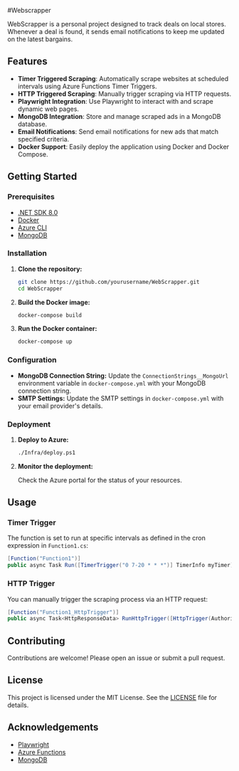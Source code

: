 #Webscrapper

WebScrapper is a personal project designed to track deals on local stores. Whenever a deal is found, it sends email notifications to keep me updated on the latest bargains.

## Features

- **Timer Triggered Scraping**: Automatically scrape websites at scheduled intervals using Azure Functions Timer Triggers.
- **HTTP Triggered Scraping**: Manually trigger scraping via HTTP requests.
- **Playwright Integration**: Use Playwright to interact with and scrape dynamic web pages.
- **MongoDB Integration**: Store and manage scraped ads in a MongoDB database.
- **Email Notifications**: Send email notifications for new ads that match specified criteria.
- **Docker Support**: Easily deploy the application using Docker and Docker Compose.


## Getting Started

### Prerequisites

- [.NET SDK 8.0](https://dotnet.microsoft.com/download/dotnet/8.0)
- [Docker](https://www.docker.com/get-started)
- [Azure CLI](https://docs.microsoft.com/en-us/cli/azure/install-azure-cli)
- [MongoDB](https://www.mongodb.com/)

### Installation

1. **Clone the repository:**

    ```sh
    git clone https://github.com/yourusername/WebScrapper.git
    cd WebScrapper
    ```

2. **Build the Docker image:**

    ```sh
    docker-compose build
    ```

3. **Run the Docker container:**

    ```sh
    docker-compose up
    ```

### Configuration

- **MongoDB Connection String:** Update the `ConnectionStrings__MongoUrl` environment variable in `docker-compose.yml` with your MongoDB connection string.
- **SMTP Settings:** Update the SMTP settings in `docker-compose.yml` with your email provider's details.

### Deployment

1. **Deploy to Azure:**

    ```sh
    ./Infra/deploy.ps1
    ```

2. **Monitor the deployment:**

    Check the Azure portal for the status of your resources.

## Usage

### Timer Trigger

The function is set to run at specific intervals as defined in the cron expression in `Function1.cs`:

```cs
[Function("Function1")]
public async Task Run([TimerTrigger("0 7-20 * * *")] TimerInfo myTimer)
```

### HTTP Trigger
You can manually trigger the scraping process via an HTTP request:
```cs
[Function("Function1_HttpTrigger")]
public async Task<HttpResponseData> RunHttpTrigger([HttpTrigger(AuthorizationLevel.Anonymous, "get", "post")] HttpRequestData req)
```

## Contributing

Contributions are welcome! Please open an issue or submit a pull request.

## License

This project is licensed under the MIT License. See the [LICENSE](LICENSE) file for details.

## Acknowledgements

- [Playwright](https://playwright.dev/)
- [Azure Functions](https://docs.microsoft.com/en-us/azure/azure-functions/)
- [MongoDB](https://www.mongodb.com/)
